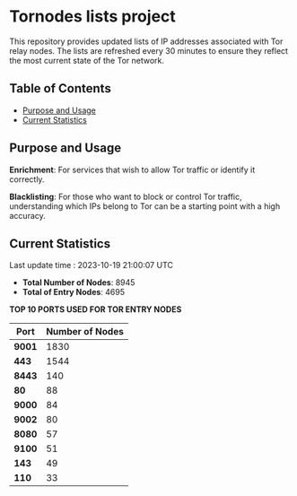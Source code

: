 # Tornodes lists project

This repository provides updated lists of IP addresses associated with Tor relay nodes. The lists are refreshed every 30 minutes to ensure they reflect the most current state of the Tor network.

## Table of Contents

- [Purpose and Usage](#purpose-and-usage)
- [Current Statistics](#current-statistics)


## Purpose and Usage

**Enrichment**: For services that wish to allow Tor traffic or identify it correctly.

**Blacklisting**: For those who want to block or control Tor traffic, understanding which IPs belong to Tor can be a starting point with a high accuracy.

## Current Statistics

Last update time : 2023-10-19 21:00:07 UTC

- **Total Number of Nodes**: 8945
- **Total of Entry Nodes**: 4695

**TOP 10 PORTS USED FOR TOR ENTRY NODES**

| **Port** | **Number of Nodes** |
|------|-----------------|
| **9001**   | 1830  |
| **443**   | 1544  |
| **8443**   | 140  |
| **80**   | 88  |
| **9000**   | 84  |
| **9002**   | 80  |
| **8080**   | 57  |
| **9100**   | 51  |
| **143**   | 49  |
| **110**   | 33  |

